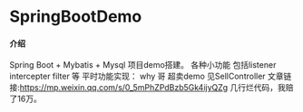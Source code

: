 # SpringBootDemo

#### 介绍
Spring Boot + Mybatis + Mysql 项目demo搭建。
各种小功能 包括listener intercepter filter 等
平时功能实现：
why 哥 超卖demo 见SellController
文章链接:https://mp.weixin.qq.com/s/0_5mPhZPdBzb5Gk4ijyQZg
几行烂代码，我赔了16万。

